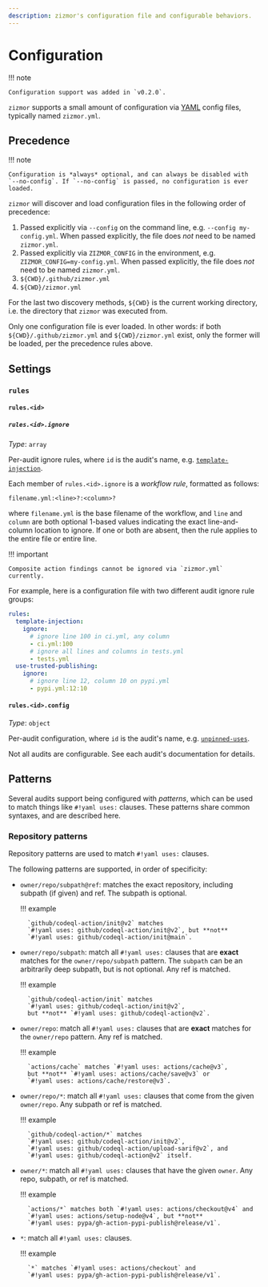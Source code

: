 ```yaml
---
description: zizmor's configuration file and configurable behaviors.
---
```


# Configuration

!!! note

    Configuration support was added in `v0.2.0`.

`zizmor` supports a small amount of configuration via [YAML] config files,
typically named `zizmor.yml`.

[YAML]: https://learnxinyminutes.com/docs/yaml/

## Precedence

!!! note

    Configuration is *always* optional, and can always be disabled with
    `--no-config`. If `--no-config` is passed, no configuration is ever loaded.

`zizmor` will discover and load
configuration files in the following order of precedence:

1. Passed explicitly via `--config` on the command line, e.g. `--config
   my-config.yml`. When passed explicitly, the file does *not* need to be
   named `zizmor.yml`.
1. Passed explicitly via `ZIZMOR_CONFIG` in the environment, e.g.
   `ZIZMOR_CONFIG=my-config.yml`. When passed explicitly, the file does
   *not* need to be named `zizmor.yml`.
1. `${CWD}/.github/zizmor.yml`
1. `${CWD}/zizmor.yml`

For the last two discovery methods, `${CWD}` is the current working directory,
i.e. the directory that `zizmor` was executed from.

Only one configuration file is ever loaded. In other words: if both
`${CWD}/.github/zizmor.yml` and `${CWD}/zizmor.yml` exist, only the former
will be loaded, per the precedence rules above.

## Settings

### `rules`

#### `rules.<id>`

##### `rules.<id>.ignore`

_Type_: `array`

Per-audit ignore rules, where `id` is the audit's name, e.g.
[`template-injection`](./audits.md#template-injection).

Each member of `rules.<id>.ignore` is a *workflow rule*, formatted as follows:

```
filename.yml:<line>?:<column>?
```

where `filename.yml` is the base filename of the workflow, and `line` and
`column` are both optional 1-based values indicating the exact line-and-column
location to ignore. If one or both are absent, then the rule applies to the
entire file or entire line.

!!! important

    Composite action findings cannot be ignored via `zizmor.yml` currently.

For example, here is a configuration file with two different audit ignore
rule groups:

```yaml title="zizmor.yml"
rules:
  template-injection:
    ignore:
      # ignore line 100 in ci.yml, any column
      - ci.yml:100
      # ignore all lines and columns in tests.yml
      - tests.yml
  use-trusted-publishing:
    ignore:
      # ignore line 12, column 10 on pypi.yml
      - pypi.yml:12:10
```

#### `rules.<id>.config`

_Type_: `object`

Per-audit configuration, where `id` is the audit's name, e.g.
[`unpinned-uses`](./audits.md#unpinned-uses).

Not all audits are configurable. See each audit's documentation for details.

## Patterns

Several audits support being configured with _patterns_, which can be used
to match things like `#!yaml uses:` clauses. These patterns share
common syntaxes, and are described here.

### Repository patterns

Repository patterns are used to match `#!yaml uses:` clauses.

The following patterns are supported, in order of specificity:

* `owner/repo/subpath@ref`: matches the exact repository, including
  subpath (if given) and ref. The subpath is optional.

    !!! example

        `github/codeql-action/init@v2` matches
        `#!yaml uses: github/codeql-action/init@v2`, but **not**
        `#!yaml uses: github/codeql-action/init@main`.

* `owner/repo/subpath`: match all `#!yaml uses:` clauses that are **exact** matches
  for the `owner/repo/subpath` pattern. The `subpath` can be an arbitrarily
  deep subpath, but is not optional. Any ref is matched.

    !!! example

        `github/codeql-action/init` matches
        `#!yaml uses: github/codeql-action/init@v2`,
        but **not** `#!yaml uses: github/codeql-action@v2`.

* `owner/repo`: match all `#!yaml uses:` clauses that are **exact** matches for the
  `owner/repo` pattern. Any ref is matched.

    !!! example

        `actions/cache` matches `#!yaml uses: actions/cache@v3`,
        but **not** `#!yaml uses: actions/cache/save@v3` or
        `#!yaml uses: actions/cache/restore@v3`.

* `owner/repo/*`: match all `#!yaml uses:` clauses that come from the given
  `owner/repo`. Any subpath or ref is matched.

    !!! example

        `github/codeql-action/*` matches
        `#!yaml uses: github/codeql-action/init@v2`,
        `#!yaml uses: github/codeql-action/upload-sarif@v2`, and
        `#!yaml uses: github/codeql-action@v2` itself.

* `owner/*`: match all `#!yaml uses:` clauses that have the given `owner`.
  Any repo, subpath, or ref is matched.

    !!! example

        `actions/*` matches both `#!yaml uses: actions/checkout@v4` and
        `#!yaml uses: actions/setup-node@v4`, but **not**
        `#!yaml uses: pypa/gh-action-pypi-publish@release/v1`.

* `*`: match all `#!yaml uses:` clauses.

    !!! example

        `*` matches `#!yaml uses: actions/checkout` and
        `#!yaml uses: pypa/gh-action-pypi-publish@release/v1`.
